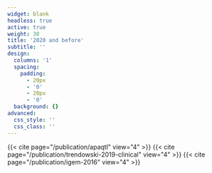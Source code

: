 ```yaml
---
widget: blank
headless: true
active: true
weight: 30
title: '2020 and before'
subtitle: ''
design:
  columns: '1'
  spacing:
    padding:
      - 20px
      - '0'
      - 20px
      - '0'
  background: {}
advanced:
  css_style: ''
  css_class: ''
---
```


{{< cite page="/publication/apaqtl" view="4" >}}
{{< cite page="/publication/trendowski-2019-clinical" view="4" >}}
{{< cite page="/publication/igem-2016" view="4" >}}